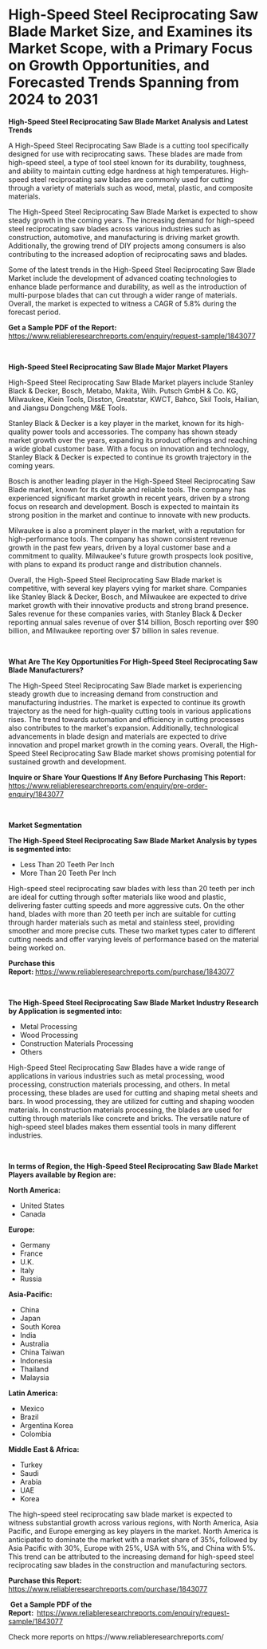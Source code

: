 <p><h1>High-Speed Steel Reciprocating Saw Blade Market Size, and Examines its Market Scope, with a Primary Focus on Growth Opportunities, and Forecasted Trends Spanning from 2024 to 2031</h1></p><p><strong>High-Speed Steel Reciprocating Saw Blade Market Analysis and Latest Trends</strong></p>
<p><p>A High-Speed Steel Reciprocating Saw Blade is a cutting tool specifically designed for use with reciprocating saws. These blades are made from high-speed steel, a type of tool steel known for its durability, toughness, and ability to maintain cutting edge hardness at high temperatures. High-speed steel reciprocating saw blades are commonly used for cutting through a variety of materials such as wood, metal, plastic, and composite materials.</p><p>The High-Speed Steel Reciprocating Saw Blade Market is expected to show steady growth in the coming years. The increasing demand for high-speed steel reciprocating saw blades across various industries such as construction, automotive, and manufacturing is driving market growth. Additionally, the growing trend of DIY projects among consumers is also contributing to the increased adoption of reciprocating saws and blades.</p><p>Some of the latest trends in the High-Speed Steel Reciprocating Saw Blade Market include the development of advanced coating technologies to enhance blade performance and durability, as well as the introduction of multi-purpose blades that can cut through a wider range of materials. Overall, the market is expected to witness a CAGR of 5.8% during the forecast period.</p></p>
<p><strong>Get a Sample PDF of the Report:&nbsp;</strong> <a href="https://www.reliableresearchreports.com/enquiry/request-sample/1843077">https://www.reliableresearchreports.com/enquiry/request-sample/1843077</a></p>
<p>&nbsp;</p>
<p><strong>High-Speed Steel Reciprocating Saw Blade Major Market Players</strong></p>
<p><p>High-Speed Steel Reciprocating Saw Blade Market players include Stanley Black & Decker, Bosch, Metabo, Makita, Wilh. Putsch GmbH & Co. KG, Milwaukee, Klein Tools, Disston, Greatstar, KWCT, Bahco, Skil Tools, Hailian, and Jiangsu Dongcheng M&E Tools.</p><p>Stanley Black & Decker is a key player in the market, known for its high-quality power tools and accessories. The company has shown steady market growth over the years, expanding its product offerings and reaching a wide global customer base. With a focus on innovation and technology, Stanley Black & Decker is expected to continue its growth trajectory in the coming years.</p><p>Bosch is another leading player in the High-Speed Steel Reciprocating Saw Blade market, known for its durable and reliable tools. The company has experienced significant market growth in recent years, driven by a strong focus on research and development. Bosch is expected to maintain its strong position in the market and continue to innovate with new products.</p><p>Milwaukee is also a prominent player in the market, with a reputation for high-performance tools. The company has shown consistent revenue growth in the past few years, driven by a loyal customer base and a commitment to quality. Milwaukee's future growth prospects look positive, with plans to expand its product range and distribution channels.</p><p>Overall, the High-Speed Steel Reciprocating Saw Blade market is competitive, with several key players vying for market share. Companies like Stanley Black & Decker, Bosch, and Milwaukee are expected to drive market growth with their innovative products and strong brand presence. Sales revenue for these companies varies, with Stanley Black & Decker reporting annual sales revenue of over $14 billion, Bosch reporting over $90 billion, and Milwaukee reporting over $7 billion in sales revenue.</p></p>
<p>&nbsp;</p>
<p><strong>What Are The Key Opportunities For High-Speed Steel Reciprocating Saw Blade Manufacturers?</strong></p>
<p><p>The High-Speed Steel Reciprocating Saw Blade market is experiencing steady growth due to increasing demand from construction and manufacturing industries. The market is expected to continue its growth trajectory as the need for high-quality cutting tools in various applications rises. The trend towards automation and efficiency in cutting processes also contributes to the market's expansion. Additionally, technological advancements in blade design and materials are expected to drive innovation and propel market growth in the coming years. Overall, the High-Speed Steel Reciprocating Saw Blade market shows promising potential for sustained growth and development.</p></p>
<p><strong>Inquire or Share Your Questions If Any Before Purchasing This Report:</strong> <a href="https://www.reliableresearchreports.com/enquiry/pre-order-enquiry/1843077">https://www.reliableresearchreports.com/enquiry/pre-order-enquiry/1843077</a></p>
<p>&nbsp;</p>
<p><strong>Market Segmentation</strong></p>
<p><strong>The High-Speed Steel Reciprocating Saw Blade Market Analysis by types is segmented into:</strong></p>
<p><ul><li>Less Than 20 Teeth Per Inch</li><li>More Than 20 Teeth Per Inch</li></ul></p>
<p><p>High-speed steel reciprocating saw blades with less than 20 teeth per inch are ideal for cutting through softer materials like wood and plastic, delivering faster cutting speeds and more aggressive cuts. On the other hand, blades with more than 20 teeth per inch are suitable for cutting through harder materials such as metal and stainless steel, providing smoother and more precise cuts. These two market types cater to different cutting needs and offer varying levels of performance based on the material being worked on.</p></p>
<p><strong>Purchase this Report:&nbsp;</strong><a href="https://www.reliableresearchreports.com/purchase/1843077">https://www.reliableresearchreports.com/purchase/1843077</a></p>
<p>&nbsp;</p>
<p><strong>The High-Speed Steel Reciprocating Saw Blade Market Industry Research by Application is segmented into:</strong></p>
<p><ul><li>Metal Processing</li><li>Wood Processing</li><li>Construction Materials Processing</li><li>Others</li></ul></p>
<p><p>High-Speed Steel Reciprocating Saw Blades have a wide range of applications in various industries such as metal processing, wood processing, construction materials processing, and others. In metal processing, these blades are used for cutting and shaping metal sheets and bars. In wood processing, they are utilized for cutting and shaping wooden materials. In construction materials processing, the blades are used for cutting through materials like concrete and bricks. The versatile nature of high-speed steel blades makes them essential tools in many different industries.</p></p>
<p>&nbsp;</p>
<p><strong>In terms of Region, the High-Speed Steel Reciprocating Saw Blade Market Players available by Region are:</strong></p>
<p>
    <p> <strong> North America: </strong>
        <ul>
            <li>United States</li>
            <li>Canada</li>
        </ul>
        </p> 
    <p> <strong> Europe: </strong>
        <ul>
            <li>Germany</li>
            <li>France</li>
            <li>U.K.</li>
            <li>Italy</li>
            <li>Russia</li>
        </ul>
        </p> 
    <p> <strong> Asia-Pacific: </strong>
        <ul>
            <li>China</li>
            <li>Japan</li>
            <li>South Korea</li>
            <li>India</li>
            <li>Australia</li>
            <li>China Taiwan</li>
            <li>Indonesia</li>
            <li>Thailand</li>
            <li>Malaysia</li>
        </ul>
        </p> 
    <p> <strong> Latin America: </strong>
        <ul>
            <li>Mexico</li>
            <li>Brazil</li>
            <li>Argentina Korea</li>
            <li>Colombia</li>
        </ul>
        </p> 
    <p> <strong> Middle East & Africa: </strong>
        <ul>
            <li>Turkey</li>
            <li>Saudi</li>
            <li>Arabia</li>
            <li>UAE</li>
            <li>Korea</li>
        </ul>
    </p>
    </p>
<p><p>The high-speed steel reciprocating saw blade market is expected to witness substantial growth across various regions, with North America, Asia Pacific, and Europe emerging as key players in the market. North America is anticipated to dominate the market with a market share of 35%, followed by Asia Pacific with 30%, Europe with 25%, USA with 5%, and China with 5%. This trend can be attributed to the increasing demand for high-speed steel reciprocating saw blades in the construction and manufacturing sectors.</p></p>
<p><strong>Purchase this Report: </strong><a href="https://www.reliableresearchreports.com/purchase/1843077">https://www.reliableresearchreports.com/purchase/1843077</a></p>
<p>&nbsp;<strong>Get a Sample PDF of the Report:&nbsp;&nbsp;</strong><a href="https://www.reliableresearchreports.com/enquiry/request-sample/1843077">https://www.reliableresearchreports.com/enquiry/request-sample/1843077</a></p>
<p><strong></strong></p>
<p>Check more reports on https://www.reliableresearchreports.com/</p>